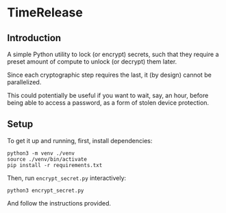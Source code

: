 # TimeRelease

## Introduction

A simple Python utility to lock (or encrypt) secrets, such that they require a preset amount of compute to unlock (or decrypt) them later.

Since each cryptographic step requires the last, it (by design) cannot be parallelized.

This could potentially be useful if you want to wait, say, an hour, before being able to access a password, as a form of stolen device protection.

## Setup

To get it up and running, first, install dependencies:

```
python3 -m venv ./venv
source ./venv/bin/activate
pip install -r requirements.txt
```

Then, run `encrypt_secret.py` interactively:

```
python3 encrypt_secret.py
```

And follow the instructions provided.